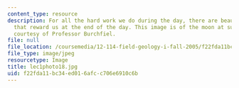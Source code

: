 ```yaml
---
content_type: resource
description: For all the hard work we do during the day, there are beautiful evenings
  that reward us at the end of the day. This image is of the moon at sunset. Image
  courtesy of Professor Burchfiel.
file: null
file_location: /coursemedia/12-114-field-geology-i-fall-2005/f22fda11bc34ed016afcc706e6910c6b_lec1photo18.jpg
file_type: image/jpeg
resourcetype: Image
title: lec1photo18.jpg
uid: f22fda11-bc34-ed01-6afc-c706e6910c6b
---
```

